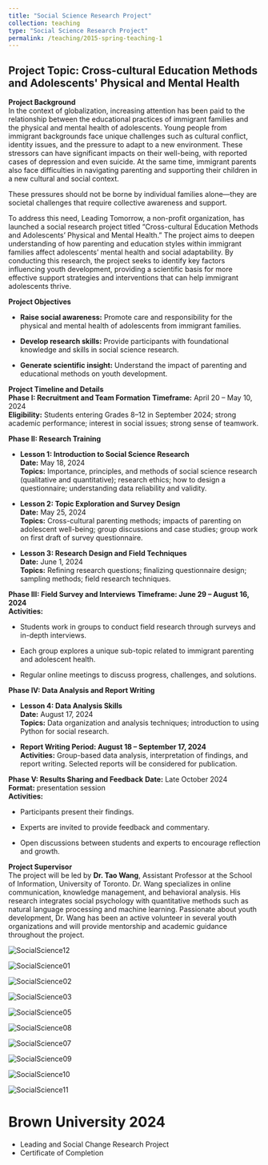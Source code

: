```yaml
---
title: "Social Science Research Project"
collection: teaching
type: "Social Science Research Project"
permalink: /teaching/2015-spring-teaching-1
---
```


## Project Topic: Cross-cultural Education Methods and Adolescents' Physical and Mental Health
**Project Background**
<br>In the context of globalization, increasing attention has been paid to the relationship between the educational practices of immigrant families and the physical and mental health of adolescents. Young people from immigrant backgrounds face unique challenges such as cultural conflict, identity issues, and the pressure to adapt to a new environment. These stressors can have significant impacts on their well-being, with reported cases of depression and even suicide. At the same time, immigrant parents also face difficulties in navigating parenting and supporting their children in a new cultural and social context.

These pressures should not be borne by individual families alone—they are societal challenges that require collective awareness and support.

To address this need, Leading Tomorrow, a non-profit organization, has launched a social research project titled “Cross-cultural Education Methods and Adolescents’ Physical and Mental Health.” The project aims to deepen understanding of how parenting and education styles within immigrant families affect adolescents’ mental health and social adaptability. By conducting this research, the project seeks to identify key factors influencing youth development, providing a scientific basis for more effective support strategies and interventions that can help immigrant adolescents thrive.

**Project Objectives**
* **Raise social awareness:** Promote care and responsibility for the physical and mental health of adolescents from immigrant families.

* **Develop research skills:** Provide participants with foundational knowledge and skills in social science research.

* **Generate scientific insight:** Understand the impact of parenting and educational methods on youth development.

**Project Timeline and Details**
<br>**Phase I: Recruitment and Team Formation**
**Timeframe:** April 20 – May 10, 2024
<br>**Eligibility:** Students entering Grades 8–12 in September 2024; strong academic performance; interest in social issues; strong sense of teamwork.

**Phase II: Research Training**
* **Lesson 1: Introduction to Social Science Research**
<br>**Date:** May 18, 2024
<br>**Topics:** Importance, principles, and methods of social science research (qualitative and quantitative); research ethics; how to design a questionnaire; understanding data reliability and validity.

* **Lesson 2: Topic Exploration and Survey Design**
<br>**Date:** May 25, 2024
<br>**Topics:** Cross-cultural parenting methods; impacts of parenting on adolescent well-being; group discussions and case studies; group work on first draft of survey questionnaire.

* **Lesson 3: Research Design and Field Techniques**
<br>**Date:** June 1, 2024
<br>**Topics:** Refining research questions; finalizing questionnaire design; sampling methods; field research techniques.

**Phase III: Field Survey and Interviews**
**Timeframe: June 29 – August 16, 2024**
<br>**Activities:**

* Students work in groups to conduct field research through surveys and in-depth interviews.

* Each group explores a unique sub-topic related to immigrant parenting and adolescent health.

* Regular online meetings to discuss progress, challenges, and solutions.

**Phase IV: Data Analysis and Report Writing**
* **Lesson 4: Data Analysis Skills**
<br>**Date:** August 17, 2024
<br>**Topics:** Data organization and analysis techniques; introduction to using Python for social research.

* **Report Writing Period: August 18 – September 17, 2024**
<br>**Activities:** Group-based data analysis, interpretation of findings, and report writing. Selected reports will be considered for publication.

**Phase V: Results Sharing and Feedback**
**Date:** Late October 2024
<br>**Format:** presentation session
<br>**Activities:**

* Participants present their findings.

* Experts are invited to provide feedback and commentary.

* Open discussions between students and experts to encourage reflection and growth.

**Project Supervisor**
<br>The project will be led by **Dr. Tao Wang**, Assistant Professor at the School of Information, University of Toronto. Dr. Wang specializes in online communication, knowledge management, and behavioral analysis. His research integrates social psychology with quantitative methods such as natural language processing and machine learning. Passionate about youth development, Dr. Wang has been an active volunteer in several youth organizations and will provide mentorship and academic guidance throughout the project.


![SocialScience12](https://tiffanyjtfu.github.io/TiffanyFu/images/socialscienceproject12.jpg)

![SocialScience01](https://tiffanyjtfu.github.io/TiffanyFu/images/socialscienceproject1.jpg)

![SocialScience02](https://tiffanyjtfu.github.io/TiffanyFu/images/socialscienceproject2.JPG)

![SocialScience03](https://tiffanyjtfu.github.io/TiffanyFu/images/socialscienceproject3.jpg)

![SocialScience05](https://tiffanyjtfu.github.io/TiffanyFu/images/socialscienceproject5.JPG)

![SocialScience08](https://tiffanyjtfu.github.io/TiffanyFu/images/socialscienceproject8.jpg)

![SocialScience07](https://tiffanyjtfu.github.io/TiffanyFu/images/socialscienceproject7.jpg)

![SocialScience09](https://tiffanyjtfu.github.io/TiffanyFu/images/socialscienceproject9.JPG)

![SocialScience10](https://tiffanyjtfu.github.io/TiffanyFu/images/socialscienceproject10.JPG)

![SocialScience11](https://tiffanyjtfu.github.io/TiffanyFu/images/socialscienceproject11.JPG)


Brown University 2024
=====
  * Leading and Social Change Research Project
  * Certificate of Completion


